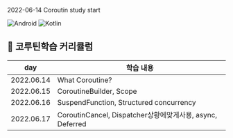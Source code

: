 2022-06-14
Coroutin study start

![Android](https://img.shields.io/badge/Android-3DDC84?style=for-the-badge&logo=android&logoColor=white)
![Kotlin](https://img.shields.io/badge/kotlin-%230095D5.svg?style=for-the-badge&logo=kotlin&logoColor=white) 
## 🍎 코루틴학습 커리큘럼

| day  |학습 내용|
| ------  |----------- |
| 2022.06.14  | What Coroutine? |
| 2022.06.15  | CoroutineBuilder, Scope|
| 2022.06.16  | SuspendFunction, Structured concurrency |
| 2022.06.17  | CoroutinCancel, Dispatcher상황에맞게사용, async, Deferred |

